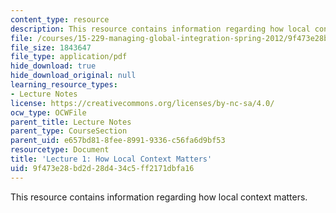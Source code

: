 ```yaml
---
content_type: resource
description: This resource contains information regarding how local context matters.
file: /courses/15-229-managing-global-integration-spring-2012/9f473e28bd2d28d434c5ff2171dbfa16_MIT15_229S12_lec01.pdf
file_size: 1843647
file_type: application/pdf
hide_download: true
hide_download_original: null
learning_resource_types:
- Lecture Notes
license: https://creativecommons.org/licenses/by-nc-sa/4.0/
ocw_type: OCWFile
parent_title: Lecture Notes
parent_type: CourseSection
parent_uid: e657bd81-8fee-8991-9336-c56fa6d9bf53
resourcetype: Document
title: 'Lecture 1: How Local Context Matters'
uid: 9f473e28-bd2d-28d4-34c5-ff2171dbfa16
---
```

This resource contains information regarding how local context matters.
